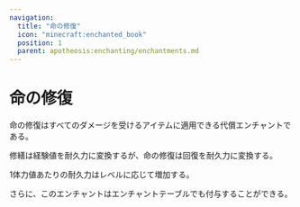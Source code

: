 ```yaml
---
navigation:
  title: "命の修復"
  icon: "minecraft:enchanted_book"
  position: 1
  parent: apotheosis:enchanting/enchantments.md
---
```


# 命の修復

<Color id="dark_red">命の修復</Color>はすべてのダメージを受けるアイテムに適用できる代償エンチャントである。

<Color id="blue">修繕</Color>は経験値を耐久力に変換するが、<Color id="dark_red">命の修復</Color>は回復を耐久力に変換する。

1体力値あたりの耐久力はレベルに応じて増加する。

さらに、このエンチャントはエンチャントテーブルでも付与することができる。

